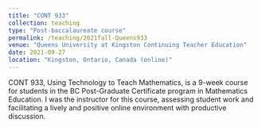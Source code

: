 ```yaml
---
title: "CONT 933"
collection: teaching
type: "Post-baccalaureate course"
permalink: /teaching/2021fall-Queens933
venue: "Queens University at Kingston Continuing Teacher Education"
date: 2021-09-27
location: "Kingston, Ontario, Canada (online)"
---
```


CONT 933, Using Technology to Teach Mathematics, is a 9-week course for students in the BC Post-Graduate Certificate program in Mathematics Education. I was the instructor for this course, assessing student work and facilitating a lively and positive online environment with productive discussion.
